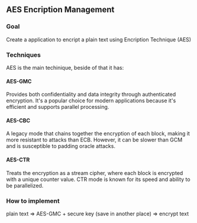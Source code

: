 ## AES Encription Management

### Goal
Create a application to encript a plain text using Encription Technique (AES)

### Techniques
AES is the main techinique, beside of that it has:
#### AES-GMC
Provides both confidentiality and data integrity through authenticated encryption. It's a popular choice for modern applications because it's efficient and supports parallel processing. 

#### AES-CBC
A legacy mode that chains together the encryption of each block, making it more resistant to attacks than ECB. However, it can be slower than GCM and is susceptible to padding oracle attacks. 
#### AES-CTR
Treats the encryption as a stream cipher, where each block is encrypted with a unique counter value. CTR mode is known for its speed and ability to be parallelized. 

### How to implement
plain text => AES-GMC + secure key (save in another place) => encrypt text 


